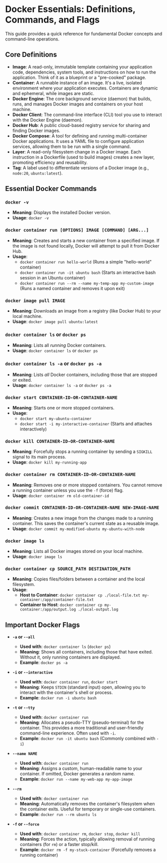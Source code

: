# Docker Essentials: Definitions, Commands, and Flags

This guide provides a quick reference for fundamental Docker concepts and command-line operations.

## Core Definitions

* **Image**: A read-only, immutable template containing your application code, dependencies, system tools, and instructions on how to run the application. Think of it as a blueprint or a "pre-cooked" package.
* **Container**: A runnable instance of an image. It's a live, isolated environment where your application executes. Containers are dynamic and ephemeral, while images are static.
* **Docker Engine**: The core background service (daemon) that builds, runs, and manages Docker images and containers on your host machine.
* **Docker Client**: The command-line interface (CLI) tool you use to interact with the Docker Engine (daemon).
* **Docker Hub**: A public cloud-based registry service for sharing and finding Docker images.
* **Docker Compose**: A tool for defining and running multi-container Docker applications. It uses a YAML file to configure application services, allowing them to be run with a single command.
* **Layer**: A read-only filesystem change in a Docker image. Each instruction in a Dockerfile (used to build images) creates a new layer, promoting efficiency and reusability.
* **Tag**: A label used to differentiate versions of a Docker image (e.g., `node:20`, `ubuntu:latest`).

## Essential Docker Commands

### `docker -v`

* **Meaning**: Displays the installed Docker version.
* **Usage**: `docker -v`

### `docker container run [OPTIONS] IMAGE [COMMAND] [ARG...]`

* **Meaning**: Creates and starts a new container from a specified image. If the image is not found locally, Docker will attempt to pull it from Docker Hub.
* **Usage**:
    * `docker container run hello-world` (Runs a simple "hello-world" container)
    * `docker container run -it ubuntu bash` (Starts an interactive bash session in an Ubuntu container)
    * `docker container run --rm --name my-temp-app my-custom-image` (Runs a named container and removes it upon exit)

### `docker image pull IMAGE`

* **Meaning**: Downloads an image from a registry (like Docker Hub) to your local machine.
* **Usage**: `docker image pull ubuntu:latest`

### `docker container ls` or `docker ps`

* **Meaning**: Lists all *running* Docker containers.
* **Usage**: `docker container ls` or `docker ps`

### `docker container ls -a` or `docker ps -a`

* **Meaning**: Lists *all* Docker containers, including those that are stopped or exited.
* **Usage**: `docker container ls -a` or `docker ps -a`

### `docker start CONTAINER-ID-OR-CONTAINER-NAME`

* **Meaning**: Starts one or more stopped containers.
* **Usage**:
    * `docker start my-ubuntu-container`
    * `docker start -i my-interactive-container` (Starts and attaches interactively)

### `docker kill CONTAINER-ID-OR-CONTAINER-NAME`

* **Meaning**: Forcefully stops a running container by sending a `SIGKILL` signal to its main process.
* **Usage**: `docker kill my-running-app`

### `docker container rm CONTAINER-ID-OR-CONTAINER-NAME`

* **Meaning**: Removes one or more stopped containers. You cannot remove a running container unless you use the `-f` (force) flag.
* **Usage**: `docker container rm old-container-id`

### `docker commit CONTAINER-ID-OR-CONTAINER-NAME NEW-IMAGE-NAME`

* **Meaning**: Creates a new image from the changes made to a running container. This saves the container's current state as a reusable image.
* **Usage**: `docker commit my-modified-ubuntu my-ubuntu-with-node`

### `docker image ls`

* **Meaning**: Lists all Docker images stored on your local machine.
* **Usage**: `docker image ls`

### `docker container cp SOURCE_PATH DESTINATION_PATH`

* **Meaning**: Copies files/folders between a container and the local filesystem.
* **Usage**:
    * **Host to Container**: `docker container cp ./local-file.txt my-container:/app/container-file.txt`
    * **Container to Host**: `docker container cp my-container:/app/output.log ./local-output.log`

## Important Docker Flags

* **`-a` or `--all`**
    * **Used with**: `docker container ls` (`docker ps`)
    * **Meaning**: Shows all containers, including those that have exited. Without it, only running containers are displayed.
    * **Example**: `docker ps -a`

* **`-i` or `--interactive`**
    * **Used with**: `docker container run`, `docker start`
    * **Meaning**: Keeps `STDIN` (standard input) open, allowing you to interact with the container's shell or process.
    * **Example**: `docker run -i ubuntu bash`

* **`-t` or `--tty`**
    * **Used with**: `docker container run`
    * **Meaning**: Allocates a pseudo-TTY (pseudo-terminal) for the container. This provides a more traditional and user-friendly command-line experience. Often used with `-i`.
    * **Example**: `docker run -it ubuntu bash` (Commonly combined with `-i`)

* **`--name NAME`**
    * **Used with**: `docker container run`
    * **Meaning**: Assigns a custom, human-readable name to your container. If omitted, Docker generates a random name.
    * **Example**: `docker run --name my-web-app my-app-image`

* **`--rm`**
    * **Used with**: `docker container run`
    * **Meaning**: Automatically removes the container's filesystem when the container exits. Useful for temporary or single-use containers.
    * **Example**: `docker run --rm ubuntu ls`

* **`-f` or `--force`**
    * **Used with**: `docker container rm`, `docker stop`, `docker kill`
    * **Meaning**: Forces the action, typically allowing removal of running containers (for `rm`) or a faster stop/kill.
    * **Example**: `docker rm -f my-stuck-container` (Forcefully removes a running container)